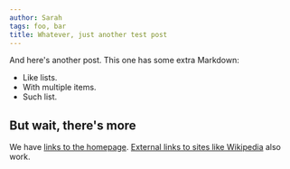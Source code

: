 ```yaml
---
author: Sarah
tags: foo, bar
title: Whatever, just another test post
---
```


And here's another post. This one has some extra Markdown:

* Like lists.
* With multiple items.
* Such list.

## But wait, there's more

We have [links to the homepage](/). [External links to sites like Wikipedia](https://wikipedia.org/) also work.
